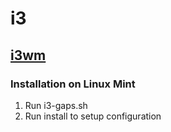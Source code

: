 # i3
## [i3wm](https://i3wm.org/)

### Installation on Linux Mint
1. Run i3-gaps.sh
2. Run install to setup configuration
